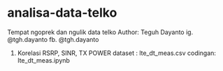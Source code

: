 # analisa-data-telko
Tempat ngoprek dan ngulik data telko
Author: Teguh Dayanto
        ig. @tgh.dayanto
        fb. @tgh.dayanto

1. Korelasi RSRP, SINR, TX POWER
dataset : lte_dt_meas.csv
codingan: lte_dt_meas.ipynb

